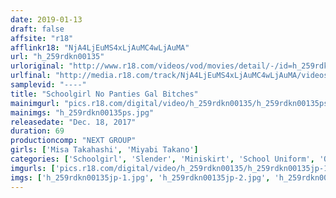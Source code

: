 ```yaml
---
date: 2019-01-13
draft: false
affsite: "r18"
afflinkr18: "NjA4LjEuMS4xLjAuMC4wLjAuMA"
url: "h_259rdkn00135"
urloriginal: "http://www.r18.com/videos/vod/movies/detail/-/id=h_259rdkn00135"
urlfinal: "http://media.r18.com/track/NjA4LjEuMS4xLjAuMC4wLjAuMA/videos/vod/movies/detail/-/id=h_259rdkn00135"
samplevid: "----"
title: "Schoolgirl No Panties Gal Bitches"
mainimgurl: "pics.r18.com/digital/video/h_259rdkn00135/h_259rdkn00135ps.jpg"
mainimgs: "h_259rdkn00135ps.jpg"
releasedate: "Dec. 18, 2017"
duration: 69
productioncomp: "NEXT GROUP"
girls: ['Misa Takahashi', 'Miyabi Takano']
categories: ['Schoolgirl', 'Slender', 'Miniskirt', 'School Uniform', 'Outdoor']
imgurls: ['pics.r18.com/digital/video/h_259rdkn00135/h_259rdkn00135jp-1.jpg', 'pics.r18.com/digital/video/h_259rdkn00135/h_259rdkn00135jp-2.jpg', 'pics.r18.com/digital/video/h_259rdkn00135/h_259rdkn00135jp-3.jpg', 'pics.r18.com/digital/video/h_259rdkn00135/h_259rdkn00135jp-4.jpg', 'pics.r18.com/digital/video/h_259rdkn00135/h_259rdkn00135jp-5.jpg', 'pics.r18.com/digital/video/h_259rdkn00135/h_259rdkn00135jp-6.jpg', 'pics.r18.com/digital/video/h_259rdkn00135/h_259rdkn00135jp-7.jpg', 'pics.r18.com/digital/video/h_259rdkn00135/h_259rdkn00135jp-8.jpg', 'pics.r18.com/digital/video/h_259rdkn00135/h_259rdkn00135jp-9.jpg', 'pics.r18.com/digital/video/h_259rdkn00135/h_259rdkn00135jp-10.jpg', 'pics.r18.com/digital/video/h_259rdkn00135/h_259rdkn00135jp-11.jpg', 'pics.r18.com/digital/video/h_259rdkn00135/h_259rdkn00135jp-12.jpg', 'pics.r18.com/digital/video/h_259rdkn00135/h_259rdkn00135jp-13.jpg', 'pics.r18.com/digital/video/h_259rdkn00135/h_259rdkn00135jp-14.jpg', 'pics.r18.com/digital/video/h_259rdkn00135/h_259rdkn00135jp-15.jpg', 'pics.r18.com/digital/video/h_259rdkn00135/h_259rdkn00135jp-16.jpg', 'pics.r18.com/digital/video/h_259rdkn00135/h_259rdkn00135jp-17.jpg', 'pics.r18.com/digital/video/h_259rdkn00135/h_259rdkn00135jp-18.jpg', 'pics.r18.com/digital/video/h_259rdkn00135/h_259rdkn00135jp-19.jpg', 'pics.r18.com/digital/video/h_259rdkn00135/h_259rdkn00135jp-20.jpg']
imgs: ['h_259rdkn00135jp-1.jpg', 'h_259rdkn00135jp-2.jpg', 'h_259rdkn00135jp-3.jpg', 'h_259rdkn00135jp-4.jpg', 'h_259rdkn00135jp-5.jpg', 'h_259rdkn00135jp-6.jpg', 'h_259rdkn00135jp-7.jpg', 'h_259rdkn00135jp-8.jpg', 'h_259rdkn00135jp-9.jpg', 'h_259rdkn00135jp-10.jpg', 'h_259rdkn00135jp-11.jpg', 'h_259rdkn00135jp-12.jpg', 'h_259rdkn00135jp-13.jpg', 'h_259rdkn00135jp-14.jpg', 'h_259rdkn00135jp-15.jpg', 'h_259rdkn00135jp-16.jpg', 'h_259rdkn00135jp-17.jpg', 'h_259rdkn00135jp-18.jpg', 'h_259rdkn00135jp-19.jpg', 'h_259rdkn00135jp-20.jpg']
---
```

